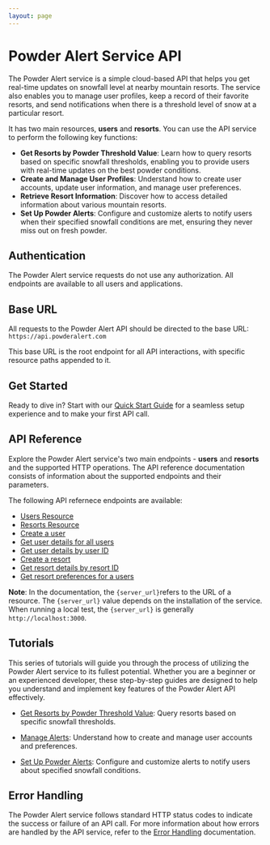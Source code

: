 ```yaml
---
layout: page
---
```


# Powder Alert Service API

The Powder Alert service is a simple cloud-based API that helps you get real-time updates on snowfall level at nearby  mountain resorts. The service also enables you to manage user profiles, keep a record of their favorite resorts, and send notifications when there is a threshold level of snow at a particular resort.

It has two main resources, **users** and **resorts**. You can use the API service to perform the following key functions:

* **Get Resorts by Powder Threshold Value**: Learn how to query resorts based on specific snowfall thresholds, enabling you to provide users with real-time updates on the best powder conditions.
* **Create and Manage User Profiles**: Understand how to create user accounts, update user information, and manage user preferences.
* **Retrieve Resort Information**: Discover how to access detailed information about various mountain resorts.
* **Set Up Powder Alerts**: Configure and customize alerts to notify users when their specified snowfall conditions are met, ensuring they never miss out on fresh powder.

## Authentication

The Powder Alert service requests do not use any authorization. All endpoints are available to all users and applications.

## Base URL

All requests to the Powder Alert API should be directed to the base URL: `https://api.powderalert.com`

This base URL is the root endpoint for all API interactions, with specific resource paths appended to it.

## Get Started

Ready to dive in? Start with our [Quick Start Guide](docs/quick-start.md) for a seamless setup experience and to make your first API call.

## API Reference

Explore the Powder Alert service's two main endpoints - **users** and **resorts** and the supported HTTP operations. The API reference documentation consists of information about the supported endpoints and their parameters.

The following API refernece endpoints are available:

* [Users Resource](docs/api/user-pa.md)
* [Resorts Resource](docs/api/resort-pa)
* [Create a user](../api/users-create-user.md)
* [Get user details for all users](../api/users-get-all-users.md)
* [Get user details by user ID](../api/users-get-user-by-id.md)
* [Create a resort](../api/resorts-add-resort.md)
* [Get resort details by resort ID](../api/resorts-get-resort-by-id.md)
* [Get resort preferences for a users](../api/resorts-get-resort-by-user.md)

**Note**: In the documentation, the `{server_url}`refers to the URL of a resource. The `{server_url}` value depends on the installation of the service. When running a local test, the `{server_url}` is generally `http://localhost:3000`.

## Tutorials

This series of tutorials will guide you through the process of utilizing the Powder Alert service to its fullest potential. Whether you are a beginner or an experienced developer, these step-by-step guides are designed to help you understand and implement key features of the Powder Alert API effectively.

* [Get Resorts by Powder Threshold Value](docs/tutorials/get-resorts-by-threshold): Query resorts based on specific snowfall thresholds.

* [Manage Alerts](docs/tutorials/manage-alerts): Understand how to create and manage user accounts and preferences.

* [Set Up Powder Alerts](docs/tutorials/set-up-powder-alerts): Configure and customize alerts to notify users about specified snowfall conditions.

## Error Handling

The Powder Alert service follows standard HTTP status codes to indicate the success or failure of an API call. For more information about how errors are handled by the API service, refer to the [Error Handling](/docs/error-handling) documentation.
